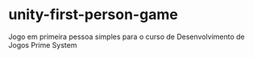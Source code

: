# unity-first-person-game
Jogo em primeira pessoa simples para o curso de Desenvolvimento de Jogos Prime System
